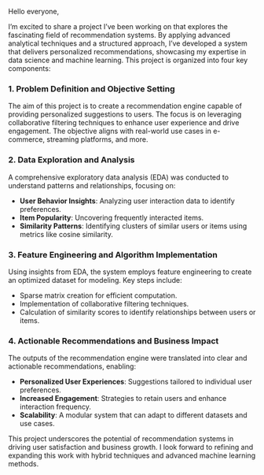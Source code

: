 Hello everyone,

I’m excited to share a project I’ve been working on that explores the fascinating field of recommendation systems. By applying advanced analytical techniques and a structured approach, I’ve developed a system that delivers personalized recommendations, showcasing my expertise in data science and machine learning. This project is organized into four key components:

### 1. Problem Definition and Objective Setting
The aim of this project is to create a recommendation engine capable of providing personalized suggestions to users. The focus is on leveraging collaborative filtering techniques to enhance user experience and drive engagement. The objective aligns with real-world use cases in e-commerce, streaming platforms, and more.

### 2. Data Exploration and Analysis
A comprehensive exploratory data analysis (EDA) was conducted to understand patterns and relationships, focusing on:
- **User Behavior Insights**: Analyzing user interaction data to identify preferences.
- **Item Popularity**: Uncovering frequently interacted items.
- **Similarity Patterns**: Identifying clusters of similar users or items using metrics like cosine similarity.

### 3. Feature Engineering and Algorithm Implementation
Using insights from EDA, the system employs feature engineering to create an optimized dataset for modeling. Key steps include:
- Sparse matrix creation for efficient computation.
- Implementation of collaborative filtering techniques.
- Calculation of similarity scores to identify relationships between users or items.

### 4. Actionable Recommendations and Business Impact
The outputs of the recommendation engine were translated into clear and actionable recommendations, enabling:
- **Personalized User Experiences**: Suggestions tailored to individual user preferences.
- **Increased Engagement**: Strategies to retain users and enhance interaction frequency.
- **Scalability**: A modular system that can adapt to different datasets and use cases.

This project underscores the potential of recommendation systems in driving user satisfaction and business growth. I look forward to refining and expanding this work with hybrid techniques and advanced machine learning methods.
